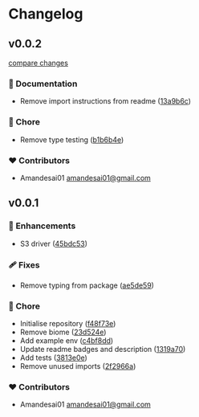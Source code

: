# Changelog


## v0.0.2

[compare changes](https://github.com/profilecity/unstorage-s3-driver/compare/v0.0.1...v0.0.2)

### 📖 Documentation

- Remove import instructions from readme ([13a9b6c](https://github.com/profilecity/unstorage-s3-driver/commit/13a9b6c))

### 🏡 Chore

- Remove type testing ([b1b6b4e](https://github.com/profilecity/unstorage-s3-driver/commit/b1b6b4e))

### ❤️ Contributors

- Amandesai01 <amandesai01@gmail.com>

## v0.0.1


### 🚀 Enhancements

- S3 driver ([45bdc53](https://github.com/profilecity/unstorage-s3-driver/commit/45bdc53))

### 🩹 Fixes

- Remove typing from package ([ae5de59](https://github.com/profilecity/unstorage-s3-driver/commit/ae5de59))

### 🏡 Chore

- Initialise repository ([f48f73e](https://github.com/profilecity/unstorage-s3-driver/commit/f48f73e))
- Remove biome ([23d524e](https://github.com/profilecity/unstorage-s3-driver/commit/23d524e))
- Add example env ([c4bf8dd](https://github.com/profilecity/unstorage-s3-driver/commit/c4bf8dd))
- Update readme badges and description ([1319a70](https://github.com/profilecity/unstorage-s3-driver/commit/1319a70))
- Add tests ([3813e0e](https://github.com/profilecity/unstorage-s3-driver/commit/3813e0e))
- Remove unused imports ([2f2966a](https://github.com/profilecity/unstorage-s3-driver/commit/2f2966a))

### ❤️ Contributors

- Amandesai01 <amandesai01@gmail.com>

